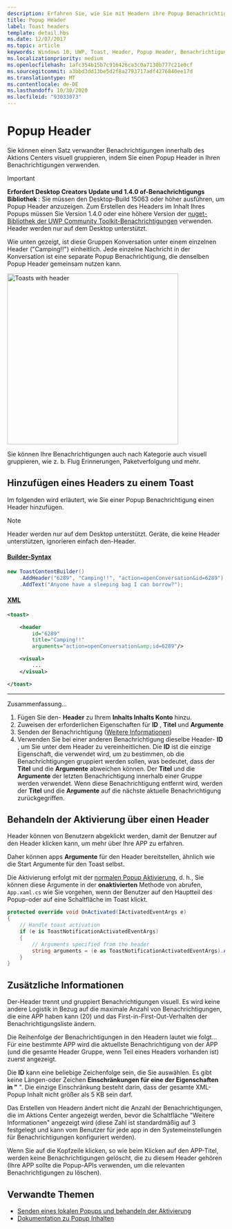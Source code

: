 ```yaml
---
description: Erfahren Sie, wie Sie mit Headern ihre Popup Benachrichtigungen im Aktions Center visuell gruppieren.
title: Popup Header
label: Toast headers
template: detail.hbs
ms.date: 12/07/2017
ms.topic: article
keywords: Windows 10, UWP, Toast, Header, Popup Header, Benachrichtigung, Gruppen Toasts, Aktions Center
ms.localizationpriority: medium
ms.openlocfilehash: 1afc354b15b7c916426ca3c0a7130b777c21e0cf
ms.sourcegitcommit: a3bbd3dd13be5d2f8a2793717adf4276840ee17d
ms.translationtype: MT
ms.contentlocale: de-DE
ms.lasthandoff: 10/30/2020
ms.locfileid: "93033073"
---
```

# <a name="toast-headers"></a>Popup Header

Sie können einen Satz verwandter Benachrichtigungen innerhalb des Aktions Centers visuell gruppieren, indem Sie einen Popup Header in Ihren Benachrichtigungen verwenden.

> [!IMPORTANT]
> **Erfordert Desktop Creators Update und 1.4.0 of-Benachrichtigungs Bibliothek** : Sie müssen den Desktop-Build 15063 oder höher ausführen, um Popup Header anzuzeigen. Zum Erstellen des Headers im Inhalt Ihres Popups müssen Sie Version 1.4.0 oder eine höhere Version der [nuget-Bibliothek der UWP Community Toolkit-Benachrichtigungen](https://www.nuget.org/packages/Microsoft.Toolkit.Uwp.Notifications/) verwenden. Header werden nur auf dem Desktop unterstützt.

Wie unten gezeigt, ist diese Gruppen Konversation unter einem einzelnen Header ("Camping!!") einheitlich. Jede einzelne Nachricht in der Konversation ist eine separate Popup Benachrichtigung, die denselben Popup Header gemeinsam nutzen kann.

<img alt="Toasts with header" src="images/toast-headers-action-center.png" width="396"/>

Sie können Ihre Benachrichtigungen auch nach Kategorie auch visuell gruppieren, wie z. b. Flug Erinnerungen, Paketverfolgung und mehr.

## <a name="add-a-header-to-a-toast"></a>Hinzufügen eines Headers zu einem Toast

Im folgenden wird erläutert, wie Sie einer Popup Benachrichtigung einen Header hinzufügen.

> [!NOTE]
> Header werden nur auf dem Desktop unterstützt. Geräte, die keine Header unterstützen, ignorieren einfach den-Header.

#### <a name="builder-syntax"></a>[Builder-Syntax](#tab/builder-syntax)

```csharp
new ToastContentBuilder()
    .AddHeader("6289", "Camping!!", "action=openConversation&id=6289")
    .AddText("Anyone have a sleeping bag I can borrow?");
```

#### <a name="xml"></a>[XML](#tab/xml)

```xml
<toast>

    <header
        id="6289"
        title="Camping!!"
        arguments="action=openConversation&amp;id=6289"/>

    <visual>
        ...
    </visual>

</toast>
```

---

Zusammenfassung...

1. Fügen Sie den- **Header** zu Ihrem **Inhalts Inhalts Konto** hinzu.
2. Zuweisen der erforderlichen Eigenschaften für **ID** , **Titel** und **Argumente**
3. Senden der Benachrichtigung ([Weitere Informationen](send-local-toast.md))
4. Verwenden Sie bei einer anderen Benachrichtigung dieselbe Header- **ID** , um Sie unter dem Header zu vereinheitlichen. Die **ID** ist die einzige Eigenschaft, die verwendet wird, um zu bestimmen, ob die Benachrichtigungen gruppiert werden sollen, was bedeutet, dass der **Titel** und die **Argumente** abweichen können. Der **Titel** und die **Argumente** der letzten Benachrichtigung innerhalb einer Gruppe werden verwendet. Wenn diese Benachrichtigung entfernt wird, werden der **Titel** und die **Argumente** auf die nächste aktuelle Benachrichtigung zurückgegriffen.


## <a name="handle-activation-from-a-header"></a>Behandeln der Aktivierung über einen Header

Header können von Benutzern abgeklickt werden, damit der Benutzer auf den Header klicken kann, um mehr über Ihre APP zu erfahren.

Daher können apps **Argumente** für den Header bereitstellen, ähnlich wie die Start Argumente für den Toast selbst.

Die Aktivierung erfolgt mit der [normalen Popup Aktivierung](send-local-toast.md#step-4-handling-activation), d. h., Sie können diese Argumente in der **onaktivierten** Methode von abrufen, `App.xaml.cs` wie Sie vorgehen, wenn der Benutzer auf den Hauptteil des Popup-oder auf eine Schaltfläche im Toast klickt.

```csharp
protected override void OnActivated(IActivatedEventArgs e)
{
    // Handle toast activation
    if (e is ToastNotificationActivatedEventArgs)
    {
        // Arguments specified from the header
        string arguments = (e as ToastNotificationActivatedEventArgs).Argument;
    }
}
```


## <a name="additional-info"></a>Zusätzliche Informationen

Der-Header trennt und gruppiert Benachrichtigungen visuell. Es wird keine andere Logistik in Bezug auf die maximale Anzahl von Benachrichtigungen, die eine APP haben kann (20) und das First-in-First-Out-Verhalten der Benachrichtigungsliste ändern.

Die Reihenfolge der Benachrichtigungen in den Headern lautet wie folgt... Für eine bestimmte APP wird die aktuellste Benachrichtigung von der APP (und die gesamte Header Gruppe, wenn Teil eines Headers vorhanden ist) zuerst angezeigt.

Die **ID** kann eine beliebige Zeichenfolge sein, die Sie auswählen. Es gibt keine Längen-oder Zeichen **Einschränkungen für eine der Eigenschaften in "** ". Die einzige Einschränkung besteht darin, dass der gesamte XML-Popup Inhalt nicht größer als 5 KB sein darf.

Das Erstellen von Headern ändert nicht die Anzahl der Benachrichtigungen, die im Aktions Center angezeigt werden, bevor die Schaltfläche "Weitere Informationen" angezeigt wird (diese Zahl ist standardmäßig auf 3 festgelegt und kann vom Benutzer für jede app in den Systemeinstellungen für Benachrichtigungen konfiguriert werden).

Wenn Sie auf die Kopfzeile klicken, so wie beim Klicken auf den APP-Titel, werden keine Benachrichtigungen gelöscht, die zu diesem Header gehören (Ihre APP sollte die Popup-APIs verwenden, um die relevanten Benachrichtigungen zu löschen).


## <a name="related-topics"></a>Verwandte Themen

- [Senden eines lokalen Popups und behandeln der Aktivierung](send-local-toast.md)
- [Dokumentation zu Popup Inhalten](adaptive-interactive-toasts.md)
